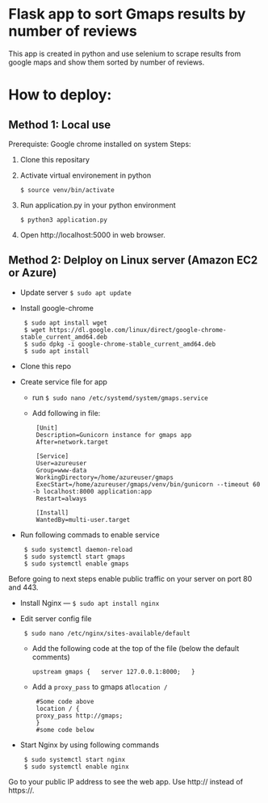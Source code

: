 #  Flask app to sort Gmaps results by number of reviews

This app is created in python and use selenium to scrape results from google maps and show them sorted by number of reviews.


# How to deploy:

## Method 1: Local use
Prerequiste: Google chrome installed on system
Steps:
1. Clone this repositary
2. Activate virtual environement in python 

    `$ source venv/bin/activate`

3. Run application.py in your python environment
   
     `$ python3 application.py`

5. Open http://localhost:5000 in web browser.

## Method 2: Delploy on Linux server (Amazon EC2 or Azure)

 - Update server `$ sudo apt update`
 - Install google-chrome
	

		$ sudo apt install wget
		$ wget https://dl.google.com/linux/direct/google-chrome-stable_current_amd64.deb
		$ sudo dpkg -i google-chrome-stable_current_amd64.deb
		$ sudo apt install 

 - Clone this repo
 - Create service file for app
	 - run `$ sudo nano /etc/systemd/system/gmaps.service`
	 - Add following in file:
		    
		    [Unit]  
		    Description=Gunicorn instance for gmaps app
		    After=network.target
		    
		    [Service]  
		    User=azureuser  
		    Group=www-data  
		    WorkingDirectory=/home/azureuser/gmaps 
		    ExecStart=/home/azureuser/gmaps/venv/bin/gunicorn --timeout 60 -b localhost:8000 application:app  
		    Restart=always
		    
		    [Install]  
		    WantedBy=multi-user.target
 - Run following commads to enable service

	    $ sudo systemctl daemon-reload  
	    $ sudo systemctl start gmaps
	    $ sudo systemctl enable gmaps
Before going to next steps enable public traffic on your server on port 80 and 443. 

 -  Install Nginx —  `$ sudo apt install nginx`
 - Edit server config  file 
 

	    $ sudo nano /etc/nginx/sites-available/default

	-   Add the following code at the top of the file (below the default comments)

	    `upstream gmaps {  
	        server 127.0.0.1:8000;  
	    }`
	    

	 - Add a  `proxy_pass`  to gmaps at`location /`

		    #Some code above
		    location / {  
		    proxy_pass http://gmaps;  
		    }
		    #some code below

 - Start Nginx by using following commands

	    $ sudo systemctl start nginx  
	    $ sudo systemctl enable nginx

Go to your public IP address to see the web app. Use http:// instead of https://.

